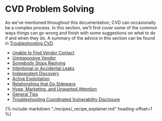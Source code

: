 # CVD Problem Solving

As we've mentioned throughout this documentation, CVD can occasionally be a complex process.
In this section, we'll first cover some of the common ways things can go wrong and finish with some suggestions on what to do
if and when they do.
A summary of the advice in this section can be found in [Troubleshooting CVD](cvd_recipes.md).

<div class="grid cards" markdown>

- [Unable to Find Vendor Contact](../find_vendor_contact)
- [Unresponsive Vendor](unresponsive_vendor.md)
- [Somebody Stops Replying](somebody_stops_replying.md)
- [Intentional or Accidental Leaks](leaks.md)
- [Independent Discovery](independent_discovery.md)
- [Active Exploitation](active_exploitation.md)
- [Relationships that Go Sideways](relationships_sideways.md)
- [Hype, Marketing, and Unwanted Attention](hype.md)
- [General Tips](general_tips.md)
- [Troubleshooting Coordinated Vulnerability Disclosure](cvd_recipes.md)

</div>

{% include-markdown "./recipes/_recipe_explainer.md" heading-offset=1 %}
